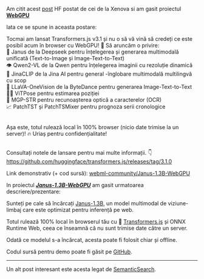 Am citit acest [post](https://huggingface.co/posts/Xenova/648607043613090) HF postat de cei de la Xenova si am gasit proiectul [**WebGPU**](https://huggingface.co/spaces/webml-community/Janus-1.3B-WebGPU)

Iata ce se spune in aceasta postare:

Tocmai am lansat Transformers.js v3.1 și nu o să vă vină să credeți ce este posibil acum în browser cu WebGPU! 🤯 Să aruncăm o privire:<br/>
🔀 Janus de la Deepseek pentru înțelegerea și generarea multimodală unificată (Text-to-Image și Image-Text-to-Text)<br/>
👁️ Qwen2-VL de la Qwen pentru înțelegerea imaginii cu rezoluție dinamică<br/>
🔢 JinaCLIP de la Jina AI pentru general -înglobare multimodală multilingvă cu scop<br/>
🌋 LLaVA-OneVision de la ByteDance pentru generarea Image-Text-to-Text<br/>
🤸‍♀️ ViTPose pentru estimarea poziției<br/>
📄 MGP-STR pentru recunoașterea optică a caracterelor (OCR)<br/>
📈 PatchTST și PatchTSMixer pentru prognoza serii cronologice<br/><br/>

Așa este, totul rulează local în 100% browser (nicio date trimise la un server)! 🔥 Uriaș pentru confidențialitate!<br/><br/>

Consultați notele de lansare pentru mai multe informații. 👇<br/>
https://github.com/huggingface/transformers.js/releases/tag/3.1.0<br/>


Link demonstrativ (+ cod sursă):
[webml-community/Janus-1.3B-WebGPU](https://huggingface.co/spaces/webml-community/Janus-1.3B-WebGPU)

In proiectul [***Janus-1.3B-WebGPU***](https://huggingface.co/spaces/webml-community/Janus-1.3B-WebGPU) am gasit urmatoarea descriere/prezentare:

Sunteți pe cale să încărcați [Janus-1.3B](https://huggingface.co/onnx-community/Janus-1.3B-ONNX), un model multimodal de viziune-limbaj care este optimizat pentru inferență pe web. 

Totul rulează 100% local în browserul tău cu 🤗 [Transformers.js](https://huggingface.co/docs/transformers.js) și ONNX Runtime Web, ceea ce înseamnă că nu sunt trimise date către un server. 

Odată ce modelul s-a încărcat, acesta poate fi folosit chiar și offline. 

Codul sursă pentru demo poate fi găsit pe [GitHub](https://github.com/huggingface/transformers.js-examples/tree/main/janus-webgpu).

<hr/>

 Un alt post interesant este acesta legat de [SemanticSearch](https://www.reddit.com/r/ollama/comments/1b79c23/inbrowser_rag_feeding_ollama/).

